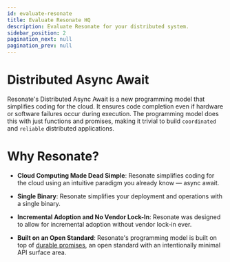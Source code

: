 ```yaml
---
id: evaluate-resonate
title: Evaluate Resonate HQ
description: Evaluate Resonate for your distributed system.
sidebar_position: 2
pagination_next: null
pagination_prev: null
---
```


# Distributed Async Await

Resonate's Distributed Async Await is a new programming model that simplifies coding for the cloud. It ensures code completion even if hardware or software failures occur during execution. The programming model does this with just functions and promises, making it trivial to build `coordinated` and `reliable` distributed applications.

# Why Resonate?

- **Cloud Computing Made Dead Simple**: Resonate simplifies coding for the cloud using an intuitive paradigm you already know — async await.

- **Single Binary**: Resonate simplifies your deployment and operations with a single binary.

- **Incremental Adoption and No Vendor Lock-In**: Resonate was designed to allow for incremental adoption without vendor lock-in ever.

- **Built on an Open Standard**: Resonate's programming model is built on top of [durable promises](https://github.com/resonatehq/durable-promise-specification), an open standard with an intentionally minimal API surface area.
